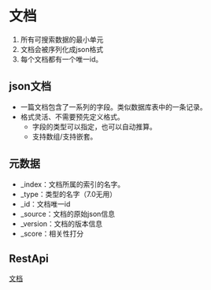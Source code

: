 # 文档

1. 所有可搜索数据的最小单元
2. 文档会被序列化成json格式
3. 每个文档都有一个唯一id。

## json文档
- 一篇文档包含了一系列的字段。类似数据库表中的一条记录。
- 格式灵活、不需要预先定义格式。
    - 字段的类型可以指定，也可以自动推算。
    - 支持数组/支持嵌套。

## 元数据
- _index：文档所属的索引的名字。
- _type：类型的名字（7.0无用）
- _id：文档唯一id
- _source：文档的原始json信息
- _version：文档的版本信息
- _score：相关性打分

## RestApi
[文档](https://github.com/sunzhangshuai/php-elasticsearch/blob/master/app/RestApi/Http/Document.php)
